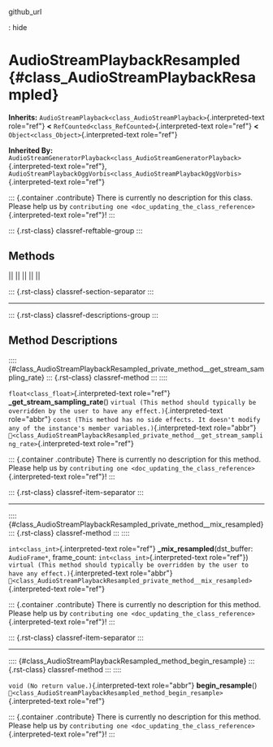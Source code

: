 github_url

:   hide

# AudioStreamPlaybackResampled {#class_AudioStreamPlaybackResampled}

**Inherits:**
`AudioStreamPlayback<class_AudioStreamPlayback>`{.interpreted-text
role="ref"} **\<** `RefCounted<class_RefCounted>`{.interpreted-text
role="ref"} **\<** `Object<class_Object>`{.interpreted-text role="ref"}

**Inherited By:**
`AudioStreamGeneratorPlayback<class_AudioStreamGeneratorPlayback>`{.interpreted-text
role="ref"},
`AudioStreamPlaybackOggVorbis<class_AudioStreamPlaybackOggVorbis>`{.interpreted-text
role="ref"}

::: {.container .contribute}
There is currently no description for this class. Please help us by
`contributing one <doc_updating_the_class_reference>`{.interpreted-text
role="ref"}!
:::

::: {.rst-class}
classref-reftable-group
:::

## Methods

||
||
||
||
||

::: {.rst-class}
classref-section-separator
:::

------------------------------------------------------------------------

::: {.rst-class}
classref-descriptions-group
:::

## Method Descriptions

:::: {#class_AudioStreamPlaybackResampled_private_method__get_stream_sampling_rate}
::: {.rst-class}
classref-method
:::
::::

`float<class_float>`{.interpreted-text role="ref"}
**\_get_stream_sampling_rate**()
`virtual (This method should typically be overridden by the user to have any effect.)`{.interpreted-text
role="abbr"}
`const (This method has no side effects. It doesn't modify any of the instance's member variables.)`{.interpreted-text
role="abbr"}
`🔗<class_AudioStreamPlaybackResampled_private_method__get_stream_sampling_rate>`{.interpreted-text
role="ref"}

::: {.container .contribute}
There is currently no description for this method. Please help us by
`contributing one <doc_updating_the_class_reference>`{.interpreted-text
role="ref"}!
:::

::: {.rst-class}
classref-item-separator
:::

------------------------------------------------------------------------

:::: {#class_AudioStreamPlaybackResampled_private_method__mix_resampled}
::: {.rst-class}
classref-method
:::
::::

`int<class_int>`{.interpreted-text role="ref"}
**\_mix_resampled**(dst_buffer: `AudioFrame*`, frame_count:
`int<class_int>`{.interpreted-text role="ref"})
`virtual (This method should typically be overridden by the user to have any effect.)`{.interpreted-text
role="abbr"}
`🔗<class_AudioStreamPlaybackResampled_private_method__mix_resampled>`{.interpreted-text
role="ref"}

::: {.container .contribute}
There is currently no description for this method. Please help us by
`contributing one <doc_updating_the_class_reference>`{.interpreted-text
role="ref"}!
:::

::: {.rst-class}
classref-item-separator
:::

------------------------------------------------------------------------

:::: {#class_AudioStreamPlaybackResampled_method_begin_resample}
::: {.rst-class}
classref-method
:::
::::

`void (No return value.)`{.interpreted-text role="abbr"}
**begin_resample**()
`🔗<class_AudioStreamPlaybackResampled_method_begin_resample>`{.interpreted-text
role="ref"}

::: {.container .contribute}
There is currently no description for this method. Please help us by
`contributing one <doc_updating_the_class_reference>`{.interpreted-text
role="ref"}!
:::
